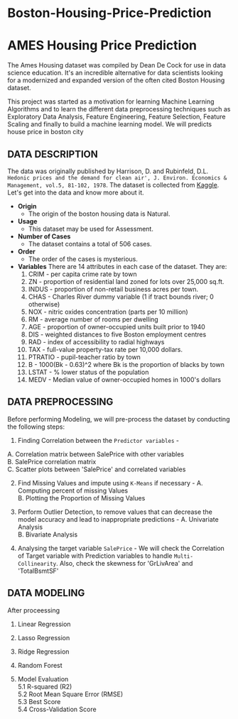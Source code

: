 # Boston-Housing-Price-Prediction
 
# AMES Housing Price Prediction

The Ames Housing dataset was compiled by Dean De Cock for use in data science education. It's an incredible alternative for data scientists looking for a modernized and expanded version of the often cited Boston Housing dataset. 

This project was started as a motivation for learning Machine Learning Algorithms and to learn the different data preprocessing techniques such as Exploratory Data Analysis, Feature Engineering, Feature Selection, Feature Scaling and finally to build a machine learning model. We will predicts house price in boston city

## DATA DESCRIPTION

The data was originally published by Harrison, D. and Rubinfeld, D.L. `Hedonic prices and the demand for clean air', J. Environ. Economics & Management, vol.5, 81-102, 1978`. The dataset is collected from [Kaggle](https://www.kaggle.com/vikrishnan/boston-house-prices/kernels). Let's get into the data and know more about it.

- **Origin**
    - The origin of the boston housing data is Natural.
- **Usage**
    - This dataset may be used for Assessment.
- **Number of Cases**
    - The dataset contains a total of 506 cases.
- **Order**
    - The order of the cases is mysterious.
- **Variables**
    There are 14 attributes in each case of the dataset. They are:
    1. CRIM - per capita crime rate by town
    2. ZN - proportion of residential land zoned for lots over 25,000 sq.ft.
    3. INDUS - proportion of non-retail business acres per town.
    4. CHAS - Charles River dummy variable (1 if tract bounds river; 0 otherwise)
    5. NOX - nitric oxides concentration (parts per 10 million)
    6. RM - average number of rooms per dwelling
    7. AGE - proportion of owner-occupied units built prior to 1940
    8. DIS - weighted distances to five Boston employment centres
    9. RAD - index of accessibility to radial highways
    10. TAX - full-value property-tax rate per 10,000 dollars.
    11. PTRATIO - pupil-teacher ratio by town
    12. B - 1000(Bk - 0.63)^2 where Bk is the proportion of blacks by town
    13. LSTAT - % lower status of the population
    14. MEDV - Median value of owner-occupied homes in 1000's dollars

## DATA PREPROCESSING
Before performing Modeling, we will pre-process the dataset by conducting the following steps:

1. Finding Correlation between the `Predictor variables` -

A.  Correlation matrix between SalePrice with other variables <br>
B.  SalePrice correlation matrix <br>
C.  Scatter plots between 'SalePrice' and correlated variables<br>

2. Find Missing Values and impute using `K-Means` if necessary - 
A.  Computing percent of missing Values<br>
B. Plotting the Proportion of Missing Values<br>

3. Perform Outlier Detection, to remove values that can decrease the model accuracy and lead to inappropriate predictions -
A. Univariate Analysis<br>
B. Bivariate Analysis<br>

4. Analysing the target variable `SalePrice` - 
We will check the Correlation of Target variable with Prediction variables to handle `Multi-Collinearity`. 
Also, check the skewness for 'GrLivArea' and 'TotalBsmtSF'

## DATA MODELING
After proceessing 
1. Linear Regression<br>
2. Lasso Regression<br>
3. Ridge Regression<br>
4. Random Forest<br>

5. Model Evaluation<br>
5.1 R-squared (R2)<br>
5.2 Root Mean Square Error (RMSE)<br>
5.3 Best Score<br>
5.4 Cross-Validation Score<br>

